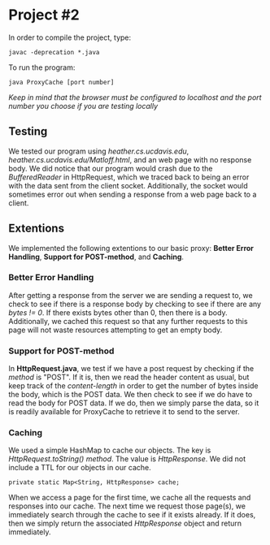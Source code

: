 # Project #2

In order to compile the project, type:
```
javac -deprecation *.java
```

To run the program:
```
java ProxyCache [port number]
```
*Keep in mind that the browser must be configured to localhost and
the port number you choose if you are testing locally*

## Testing
We tested our program using *heather.cs.ucdavis.edu*, *heather.cs.ucdavis.edu/Matloff.html*,
and an web page with no response body. 
We did notice that our program would crash due to the *BufferedReader* in HttpRequest, which we traced back to being an
error with the data sent from the client socket. Additionally, the socket would sometimes error out when sending a response
from a web page back to a client. 

## Extentions
We implemented the following extentions to our basic proxy:
**Better Error Handling**, **Support for POST-method**, and **Caching**.

### Better Error Handling
After getting a response from the server we are sending a request to, we check to see if there is a response body by
checking to see if there are any *bytes != 0*. If there exists bytes other than 0, then there is a body. Additionally,
we cached this request so that any further requests to this page will not waste resources attempting to get an empty 
body.

### Support for POST-method
In **HttpRequest.java**, we test if we have a post request by checking if the *method* is "POST". If it is, then we read
the header content as usual, but keep track of the *content-length* in order to get the number of bytes inside the body,
which is the POST data. We then check to see if we do have to read the body for POST data. If we do, then we simply 
parse the data, so it is readily available for ProxyCache to retrieve it to send to the server.

### Caching
We used a simple HashMap to cache our objects. The key is *HttpRequest.toString() method*. The value is *HttpResponse*.
We did not include a TTL for our objects in our cache.
```
private static Map<String, HttpResponse> cache;
```
When we access a page for the first time, we cache all the requests and responses into our cache. The next time we 
request those page(s), we immediately search through the cache to see if it exists already. If it does, then we simply
return the associated *HttpResponse* object and return immediately. 



